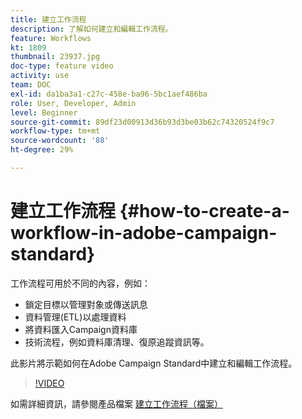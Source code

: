 ```yaml
---
title: 建立工作流程
description: 了解如何建立和編輯工作流程。
feature: Workflows
kt: 1809
thumbnail: 23937.jpg
doc-type: feature video
activity: use
team: DOC
exl-id: da1ba3a1-c27c-458e-ba96-5bc1aef486ba
role: User, Developer, Admin
level: Beginner
source-git-commit: 89df23d00913d36b93d3be03b62c74320524f9c7
workflow-type: tm+mt
source-wordcount: '88'
ht-degree: 29%

---
```


# 建立工作流程 {#how-to-create-a-workflow-in-adobe-campaign-standard}

工作流程可用於不同的內容，例如：

* 鎖定目標以管理對象或傳送訊息
* 資料管理(ETL)以處理資料
* 將資料匯入Campaign資料庫
* 技術流程，例如資料庫清理、復原追蹤資訊等。

此影片將示範如何在Adobe Campaign Standard中建立和編輯工作流程。

>[!VIDEO](https://video.tv.adobe.com/v/23937?quality=12&learn=on)

如需詳細資訊，請參閱產品檔案 [建立工作流程（檔案）](https://experienceleague.adobe.com/docs/campaign-standard/using/managing-processes-and-data/workflow-general-operation/building-a-workflow.html)
